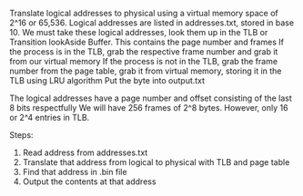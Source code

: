 Translate logical addresses to physical using a virtual memory space of 2^16 or 65,536. 
Logical addresses are listed in addresses.txt, stored in base 10. 
We must take these logical addresses, look them up in the TLB or Transition lookAside Buffer. This contains the page number and frames
If the process is in the TLB, grab the respective frame number and grab it from our virtual memory
If the process is not in the TLB, grab the frame number from the page table, grab it from virtual memory, storing it in the TLB using LRU algorithm
Put the byte into output.txt

The logical addresses have a page number and offset consisting of the last 8 bits respectfully
We will have 256 frames of 2^8 bytes. However, only 16 or 2^4 entries in TLB. 

Steps:

1. Read address from addresses.txt
2. Translate that address from logical to physical with TLB and page table
3. Find that address in .bin file
4. Output the contents at that address
